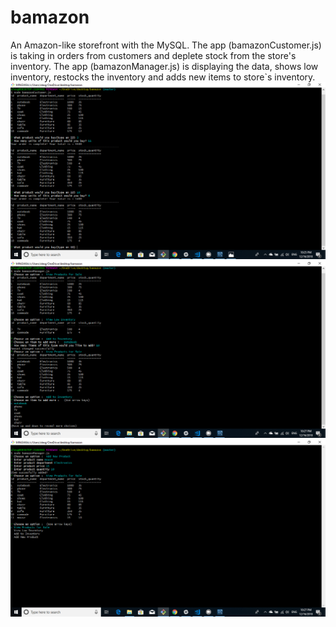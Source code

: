 # bamazon
An Amazon-like storefront with the MySQL. The app (bamazonCustomer.js) is taking in orders from customers and deplete stock from the store's inventory.  The app (bamazonManager.js) is displaying the data, shows low inventory, restocks the inventory and adds new items to store`s inventory. 
![Screenshot](https://github.com/AlexGreen92/bamazon/blob/master/Screenshot%20(21).png)
![Screenshot](https://github.com/AlexGreen92/bamazon/blob/master/Screenshot%20(22).png)
![Screenshot](https://github.com/AlexGreen92/bamazon/blob/master/Screenshot%20(23).png)
